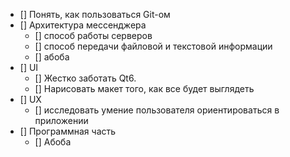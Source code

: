 - [] Понять, как пользоваться Git-ом 
- []  Архитектура мессенджера
    - [] способ работы серверов
    - [] способ передачи файловой и текстовой информации
    - [] абоба
- [] UI
    - [] Жестко заботать Qt6.
    - [] Нарисовать макет того, как все будет выглядеть
- [] UX
    - [] исследовать умение пользователя ориентироваться в приложении
- [] Программная часть
    - [] Абоба
